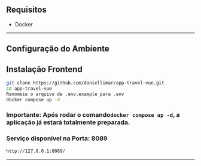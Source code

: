 ## Requisitos

- Docker

---

## Configuração do Ambiente

## Instalação Frontend

```bash
git clone https://github.com/daniellimar/app-travel-vue.git
cd app-travel-vue
Renomeie o arquivo de .env.example para .env
docker compose up -d
```
### Importante: Após rodar o comando```docker compose up -d```, a aplicação já estará totalmente preparada.


### Serviço disponível na Porta: 8089

```bash
http://127.0.0.1:8089/
```

---
